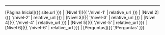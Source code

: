 ---

[Página Inicial]({{ site.url }}) | [Nível 1]({{ '/nivel-1' | relative_url }}) | [Nível 2]({{ '/nivel-2' | relative_url }}) | [Nível 3]({{ '/nivel-3' | relative_url }}) | [Nível 4]({{ '/nivel-4' | relative_url }}) | [Nível 5]({{ '/nivel-5' | relative_url }}) | [Nível 6]({{ '/nivel-6' | relative_url }}) | [Perguntas]({{ '/Perguntas' }})